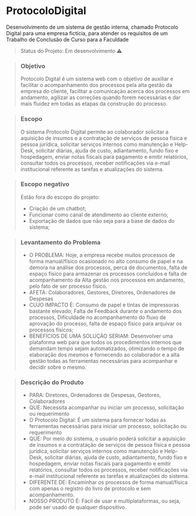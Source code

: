 # ProtocoloDigital
Desenvolvimento de um sistema de gestão interna, chamado Protocolo Digital para uma empresa fictícia, para atender os requisitos de um Trabalho de Conclusão de Curso para a Faculdade

> Status do Projeto: Em desenvolvimento :warning:

>### Objetivo
>Protocolo Digital é um sistema web com o objetivo de auxiliar e facilitar o acompanhamento dos processos pela alta gestão da empresa do cliente, facilitar a comunicação acerca dos processos em andamento, agilizar as correções quando forem necessárias e dar mais fluidez em todas as etapas da construção do processo.

>### Escopo
>O sistema Protocolo Digital permite ao colaborador solicitar a aquisição de insumos e a contratação de serviços de pessoa física e pessoa jurídica, solicitar serviços internos como manutenção e Help-Desk, solicitar diárias, ajuda de custo, adiantamento, fundo fixo e hospedagem, enviar notas fiscais para pagamento e emitir relatórios, consultar todos os processos, receber notificações via e-mail institucional referente as tarefas e atualizações do sistema.

>### Escopo negativo
>Estão fora do escopo do projeto:
>- Criação de um chatbot;
>- Funcionar como canal de atendimento ao cliente externo;
>- Exportação de dados que não seja para a base de dados do sistema;

>### Levantamento do Problema
>- O PROBLEMA: Hoje, a empresa recebe muitos processos de forma manual/físico ocasionado no alto consumo de papel e na demora na análise dos processos, perca de documentos, falta de espaço físico para armazenar os processos concluídos e falta de acompanhamento da Alta gestão nos processos em andamento, pelo fato de ser processo físico.
>- AFETA: Colaboradores, Gestores, Diretores, Ordenadores de Despesas
>- CUJO IMPACTO É: Consumo de papel e tintas de impressoras bastante elevado; Falta de Feedback durante o andamento dos processos, Dificuldade no acompanhamento do fluxo de aprovação do processo, falta de espaço físico para arquivar os processos físicos;
>- BENEFÍCIOS DE UMA SOLUÇÃO SERIAM: Desenvolver uma plataforma web para que todos os procedimentos internos que demandam tempo sejam automatizados, otimizando o tempo de elaboração dos mesmos e fornecendo ao colaborador e a alta gestão todas as ferramentas necessárias para acompanhar e decidir sobre o mesmo.

>### Descrição do Produto
>- PARA: Diretores, Ordenadores de Despesas, Gestores, Colaboradores
>- QUE: Necessita acompanhar ou iniciar um processo, solicitação ou requerimento
>- O Protocolo Digital: É um sistema para fornecer todas as ferramentas necessárias para iniciar um processo, solicitação ou requerimento
>- QUE: Por meio do sistema, o usuário poderá solicitar a aquisição de insumos e a contratação de serviços de pessoa física e pessoa jurídica, solicitar serviços internos como manutenção e Help-Desk, solicitar diárias, ajuda de custo, adiantamento, fundo fixo e hospedagem, enviar notas fiscais para pagamento e emitir relatórios, consultar todos os processos, receber notificações via e-mail institucional referente as tarefas e atualizações do sistema.
>- DIFERENTE DE: Encaminhar os processos de forma manual/física com apenas o registro do livro de protocolo e sem acompanhamento.
>- NOSSO PRODUTO	É: Fácil de usar e multiplataformas, ou seja, pode ser usado de qualquer dispositivo.
